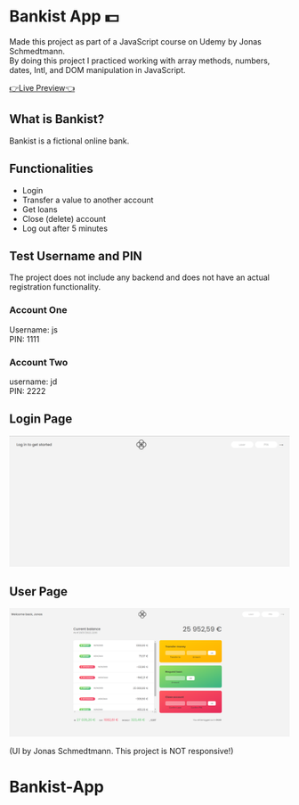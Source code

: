 # Bankist App 💵

Made this project as part of a JavaScript course on Udemy by Jonas Schmedtmann.  
By doing this project I practiced working with array methods, numbers, dates, Intl, and DOM manipulation in JavaScript.

[👉Live Preview👈]()

## What is Bankist?

Bankist is a fictional online bank.

## Functionalities

- Login
- Transfer a value to another account
- Get loans
- Close (delete) account
- Log out after 5 minutes

## Test Username and PIN

The project does not include any backend and does not have an actual registration functionality.

### Account One

Username: js<br>
PIN: 1111<br>

### Account Two

username: jd<br>
PIN: 2222<br>

## Login Page

![Log in page](image.png)

## User Page

![Alt text](image-1.png)

(UI by Jonas Schmedtmann. This project is NOT responsive!)
# Bankist-App
